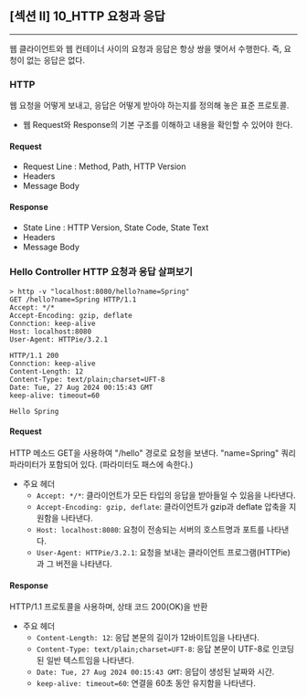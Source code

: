 ## [섹션 II] 10_HTTP 요청과 응답

---

웹 클라이언트와 웹 컨테이너 사이의 요청과 응답은 항상 쌍을 맺어서 수행한다. 즉, 요청이 없는 응답은 없다.

### HTTP
웹 요청을 어떻게 보내고, 응답은 어떻게 받아야 하는지를 정의해 놓은 표준 프로토콜.
- 웹 Request와 Response의 기본 구조를 이해하고 내용을 확인할 수 있어야 한다.

#### Request
- Request Line : Method, Path, HTTP Version
- Headers
- Message Body
#### Response
- State Line : HTTP Version, State Code, State Text
- Headers
- Message Body

### Hello Controller HTTP 요청과 응답 살펴보기
```http
> http -v "localhost:8080/hello?name=Spring"
GET /hello?name=Spring HTTP/1.1
Accept: */*
Accept-Encoding: gzip, deflate
Connction: keep-alive
Host: localhost:8080
User-Agent: HTTPie/3.2.1

HTTP/1.1 200
Connction: keep-alive
Content-Length: 12
Content-Type: text/plain;charset=UFT-8
Date: Tue, 27 Aug 2024 00:15:43 GMT
keep-alive: timeout=60

Hello Spring
```
#### Request
HTTP 메소드 GET을 사용하여 "/hello" 경로로 요청을 보낸다. "name=Spring" 쿼리 파라미터가 포함되어 있다. (파라미터도 패스에 속한다.)
- 주요 헤더
  - `Accept: */*`: 클라이언트가 모든 타입의 응답을 받아들일 수 있음을 나타낸다.
  - `Accept-Encoding: gzip, deflate`: 클라이언트가 gzip과 deflate 압축을 지원함을 나타낸다.
  - `Host: localhost:8080`: 요청이 전송되는 서버의 호스트명과 포트를 나타낸다.
  - `User-Agent: HTTPie/3.2.1`: 요청을 보내는 클라이언트 프로그램(HTTPie)과 그 버전을 나타낸다.

#### Response
HTTP/1.1 프로토콜을 사용하며, 상태 코드 200(OK)을 반환
- 주요 헤더
  - `Content-Length: 12`: 응답 본문의 길이가 12바이트임을 나타낸다.
  - `Content-Type: text/plain;charset=UFT-8`: 응답 본문이 UTF-8로 인코딩된 일반 텍스트임을 나타낸다.
  - `Date: Tue, 27 Aug 2024 00:15:43 GMT`: 응답이 생성된 날짜와 시간.
  - `keep-alive: timeout=60`: 연결을 60초 동안 유지함을 나타낸다.